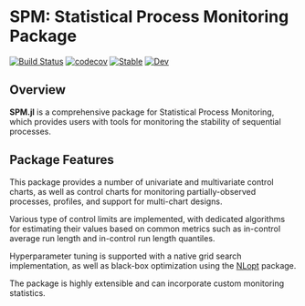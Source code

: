 # SPM: Statistical Process Monitoring Package

[![Build Status](https://github.com/DedZago/SPM.jl/actions/workflows/CI.yml/badge.svg?branch=main)](https://github.com/DedZago/SPM.jl/actions/workflows/CI.yml?query=branch%3Amain)
[![codecov](https://codecov.io/gh/DedZago/SPM.jl/graph/badge.svg?token=F1KFUFLD9A)](https://codecov.io/gh/DedZago/SPM.jl)
[![Stable](https://img.shields.io/badge/docs-stable-blue.svg)](https://DedZago.github.io/SPM.jl/stable/)
[![Dev](https://img.shields.io/badge/docs-dev-blue.svg)](https://DedZago.github.io/SPM.jl/dev/)


## Overview

**SPM.jl** is a comprehensive package for Statistical Process Monitoring, which provides users with tools for monitoring the stability of sequential processes.

## Package Features

This package provides a number of univariate and multivariate control charts, as well as control charts for monitoring partially-observed processes, profiles, and support for multi-chart designs.

Various type of control limits are implemented, with dedicated algorithms for estimating their values based on common metrics such as in-control average run length and in-control run length quantiles.

Hyperparameter tuning is supported with a native grid search implementation, as well as black-box optimization using the [NLopt](https://github.com/JuliaOpt/NLopt.jl) package.

The package is highly extensible and can incorporate custom monitoring statistics.

